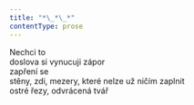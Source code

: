 ```yaml
---
title: "*\_*\_*"
contentType: prose
---
```


Nechci to  
doslova si vynucuji zápor  
zapření se  
stěny, zdi, mezery, které nelze už ničím zaplnit  
ostré řezy, odvrácená tvář
